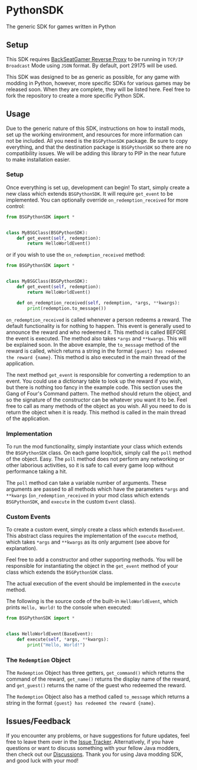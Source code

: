 # PythonSDK
 The generic SDK for games written in Python

## Setup
This SDK requires [BackSeatGamer Reverse Proxy](https://github.com/BackSeatGamerCode/ReverseProxy) to be running in `TCP/IP Broadcast` Mode using `JSON` format. By default, port 29175 will be used.

This SDK was designed to be as generic as possible, for any game with modding in Python, however, more specific SDKs for various games may be released soon. When they are complete, they will be listed here. 
Feel free to fork the repository to create a more specific Python SDK.

## Usage
Due to the generic nature of this SDK, instructions on how to install mods, set up the working environment, and resources for more information can not be included.
All you need is the `BSGPythonSDK` package. Be sure to copy everything, and that the destination package is `BSGPythonSDK` so there are no compatibility issues. 
We will be adding this library to PIP in the near future to make installation easier.

### Setup
Once everything is set up, development can begin! To start, simply create a new class which extends `BSGPythonSDK`. It will require `get_event` to be implemented. 
You can optionally override `on_redemption_received` for more control:
```python
from BSGPythonSDK import *


class MyBSGClass(BSGPythonSDK):
    def get_event(self, redemption):
        return HelloWorldEvent()
```

or if you wish to use the `on_redemption_received` method:
```python
from BSGPythonSDK import *


class MyBSGClass(BSGPythonSDK):
    def get_event(self, redemption):
        return HelloWorldEvent()

    def on_redemption_received(self, redemption, *args, **kwargs):
        print(redemption.to_message())
```

`on_redemption_received` is called whenever a person redeems a reward. The default functionality is for nothing to happen. This event is generally used to announce the reward and who redeemed it. 
This method is called BEFORE the event is executed. The method also takes `*args` and `**kwargs`. This will be explained soon.
In the above example, the `to_message` method of the reward is called, which returns a string in the format `{guest} has redeemed the reward {name}`. This method is also executed in the main thread of the application.

The next method `get_event` is responsible for converting a redemption to an event. You could use a dictionary table to look up the reward if you wish, but there is nothing too fancy in the example code.
This section uses the Gang of Four's Command pattern. The method should return the object, and so the signature of the constructor can be whatever you want it to be. Feel free to call as many methods of the object as you wish.
All you need to do is return the object when it is ready. This method is called in the main thread of the application.

### Implementation
To run the mod functionality, simply instantiate your class which extends the `BSGPythonSDK` class. On each game loop/tick, simply call the `poll` method of the object. Easy. 
The `poll` method does not perform any networking or other laborious activities, so it is safe to call every game loop without performance taking a hit.

The `poll` method can take a variable number of arguments. These arguments are passed to all methods which have the parameters `*args` and `**kwargs` (`on_redemption_received` in your mod class which extends `BSGPythonSDK`, and `execute` in the custom `Event` class).

### Custom Events
To create a custom event, simply create a class which extends `BaseEvent`. This abstract class requires the implementation of the `execute` method, which takes `*args` and `**kwargs` as its only argument (see above for explanation).

Feel free to add a constructor and other supporting methods. You will be responsible for instantiating the object in the `get_event` method of your class which extends the `BSGPythonSDK` class.

The actual execution of the event should be implemented in the `execute` method.

The following is the source code of the built-in `HelloWorldEvent`, which prints `Hello, World!` to the console when executed:
```python
from BSGPythonSDK import *


class HelloWorldEvent(BaseEvent):
    def execute(self, *args, **kwargs):
        print("Hello, World!")

```

### The `Redemption` Object
The `Redemption` Object has three getters, `get_command()` which returns the command of the reward, `get_name()` returns the display name of the reward, and `get_guest()` returns the name of the guest who redeemed the reward.

The `Redemption` Object also has a method called `to_message` which returns a string in the format `{guest} has redeemed the reward {name}`. 

## Issues/Feedback
If you encounter any problems, or have suggestions for future updates, feel free to leave them over in the [Issue Tracker](https://github.com/BackSeatGamerCode/PythonSDK/issues). Alternatively, if you have questions or want to discuss something with your fellow Java modders, then check out our [Discussions](https://github.com/BackSeatGamerCode/PythonSDK/discussions). Thank you for using Java modding SDK, and good luck with your mod!
